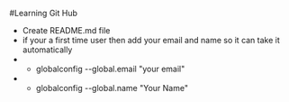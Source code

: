 #Learning Git Hub

 - Create README.md file 
 - if your a first time user then add your email and name so it can take it automatically
 -  - globalconfig --global.email "your email"
 -  - globalconfig --global.name "Your Name"
 
